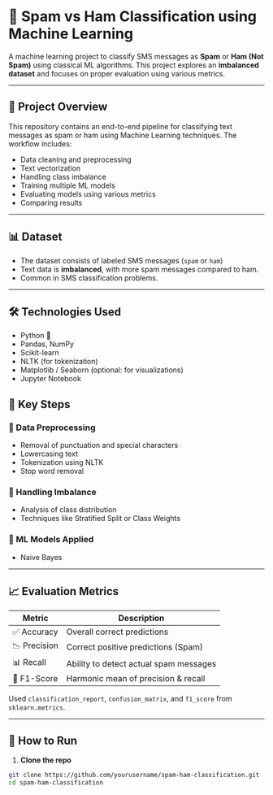 # 📧 Spam vs Ham Classification using Machine Learning

A machine learning project to classify SMS messages as **Spam** or **Ham (Not Spam)** using classical ML algorithms. This project explores an **imbalanced dataset** and focuses on proper evaluation using various metrics.

---

## 📂 Project Overview

This repository contains an end-to-end pipeline for classifying text messages as spam or ham using Machine Learning techniques. The workflow includes:

- Data cleaning and preprocessing
- Text vectorization
- Handling class imbalance
- Training multiple ML models
- Evaluating models using various metrics
- Comparing results

---

## 📊 Dataset

- The dataset consists of labeled SMS messages (`spam` or `ham`)
- Text data is **imbalanced**, with more spam messages compared to ham.
- Common in SMS classification problems.

---

## 🛠️ Technologies Used

- Python 🐍
- Pandas, NumPy
- Scikit-learn
- NLTK (for tokenization)
- Matplotlib / Seaborn (optional: for visualizations)
- Jupyter Notebook


## 📌 Key Steps

### 🔹 Data Preprocessing
- Removal of punctuation and special characters
- Lowercasing text
- Tokenization using NLTK
- Stop word removal

### 🔹 Handling Imbalance
- Analysis of class distribution
- Techniques like Stratified Split or Class Weights

### 🔹 ML Models Applied
- Naive Bayes

---

## 📈 Evaluation Metrics

| Metric           | Description                                 |
|------------------|---------------------------------------------|
| ✅ Accuracy       | Overall correct predictions                 |
| 📉 Precision      | Correct positive predictions (Spam)         |
| 📊 Recall         | Ability to detect actual spam messages      |
| 🔁 F1-Score       | Harmonic mean of precision & recall         |

Used `classification_report`, `confusion_matrix`, and `f1_score` from `sklearn.metrics`.

---

## 🚀 How to Run

1. **Clone the repo**  
```bash
git clone https://github.com/yourusername/spam-ham-classification.git
cd spam-ham-classification
